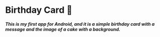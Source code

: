 <h1>Birthday Card &#x1f382;</h1>
<h5>This is my first app for Android, and it is a simple birthday card with a message and the image of a cake with a background.</h5>
